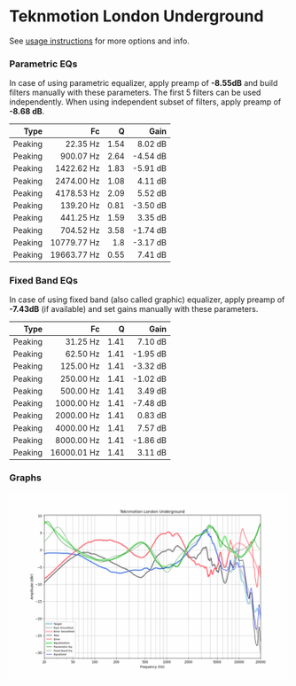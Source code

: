 # Teknmotion London Underground
See [usage instructions](https://github.com/jaakkopasanen/AutoEq#usage) for more options and info.

### Parametric EQs
In case of using parametric equalizer, apply preamp of **-8.55dB** and build filters manually
with these parameters. The first 5 filters can be used independently.
When using independent subset of filters, apply preamp of **-8.68 dB**.

| Type    | Fc          |    Q | Gain     |
|--------:|------------:|-----:|---------:|
| Peaking | 22.35 Hz    | 1.54 | 8.02 dB  |
| Peaking | 900.07 Hz   | 2.64 | -4.54 dB |
| Peaking | 1422.62 Hz  | 1.83 | -5.91 dB |
| Peaking | 2474.00 Hz  | 1.08 | 4.11 dB  |
| Peaking | 4178.53 Hz  | 2.09 | 5.52 dB  |
| Peaking | 139.20 Hz   | 0.81 | -3.50 dB |
| Peaking | 441.25 Hz   | 1.59 | 3.35 dB  |
| Peaking | 704.52 Hz   | 3.58 | -1.74 dB |
| Peaking | 10779.77 Hz | 1.8  | -3.17 dB |
| Peaking | 19663.77 Hz | 0.55 | 7.41 dB  |

### Fixed Band EQs
In case of using fixed band (also called graphic) equalizer, apply preamp of **-7.43dB**
(if available) and set gains manually with these parameters.

| Type    | Fc          |    Q | Gain     |
|--------:|------------:|-----:|---------:|
| Peaking | 31.25 Hz    | 1.41 | 7.10 dB  |
| Peaking | 62.50 Hz    | 1.41 | -1.95 dB |
| Peaking | 125.00 Hz   | 1.41 | -3.32 dB |
| Peaking | 250.00 Hz   | 1.41 | -1.02 dB |
| Peaking | 500.00 Hz   | 1.41 | 3.49 dB  |
| Peaking | 1000.00 Hz  | 1.41 | -7.48 dB |
| Peaking | 2000.00 Hz  | 1.41 | 0.83 dB  |
| Peaking | 4000.00 Hz  | 1.41 | 7.57 dB  |
| Peaking | 8000.00 Hz  | 1.41 | -1.86 dB |
| Peaking | 16000.01 Hz | 1.41 | 3.11 dB  |

### Graphs
![](./Teknmotion%20London%20Underground.png)